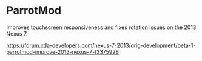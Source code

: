 # ParrotMod
Improves touchscreen responsiveness and fixes rotation issues on the 2013 Nexus 7.

https://forum.xda-developers.com/nexus-7-2013/orig-development/beta-1-parrotmod-improve-2013-nexus-7-t3375928
